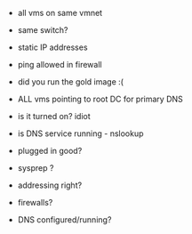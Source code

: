 - all vms on same vmnet
- same switch?
- static IP addresses
- ping allowed in firewall
- did you run the gold image :(

  

- ALL vms pointing to root DC for primary DNS
- is it turned on? idiot
- is DNS service running - nslookup

  

- plugged in good?
- sysprep ?
- addressing right?
- firewalls?
- DNS configured/running?